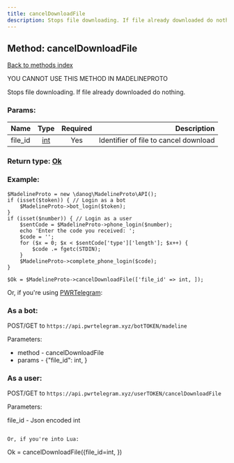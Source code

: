 ```yaml
---
title: cancelDownloadFile
description: Stops file downloading. If file already downloaded do nothing.
---
```

## Method: cancelDownloadFile  
[Back to methods index](index.md)


YOU CANNOT USE THIS METHOD IN MADELINEPROTO


Stops file downloading. If file already downloaded do nothing.

### Params:

| Name     |    Type       | Required | Description |
|----------|:-------------:|:--------:|------------:|
|file\_id|[int](../types/int.md) | Yes|Identifier of file to cancel download|


### Return type: [Ok](../types/Ok.md)

### Example:


```
$MadelineProto = new \danog\MadelineProto\API();
if (isset($token)) { // Login as a bot
    $MadelineProto->bot_login($token);
}
if (isset($number)) { // Login as a user
    $sentCode = $MadelineProto->phone_login($number);
    echo 'Enter the code you received: ';
    $code = '';
    for ($x = 0; $x < $sentCode['type']['length']; $x++) {
        $code .= fgetc(STDIN);
    }
    $MadelineProto->complete_phone_login($code);
}

$Ok = $MadelineProto->cancelDownloadFile(['file_id' => int, ]);
```

Or, if you're using [PWRTelegram](https://pwrtelegram.xyz):

### As a bot:

POST/GET to `https://api.pwrtelegram.xyz/botTOKEN/madeline`

Parameters:

* method - cancelDownloadFile
* params - {"file_id": int, }



### As a user:

POST/GET to `https://api.pwrtelegram.xyz/userTOKEN/cancelDownloadFile`

Parameters:

file_id - Json encoded int


```

Or, if you're into Lua:

```
Ok = cancelDownloadFile({file_id=int, })
```

